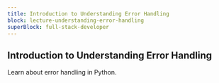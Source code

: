 ```yaml
---
title: Introduction to Understanding Error Handling
block: lecture-understanding-error-handling
superBlock: full-stack-developer
---
```


## Introduction to Understanding Error Handling

Learn about error handling in Python.
